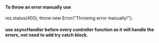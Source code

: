 #### To throw an error manually use

res.status(400);
throw new Error("Throwing error manually!");

#### use asyncHandler before every controller function as it will handle the errors, not need to add try catch block.
